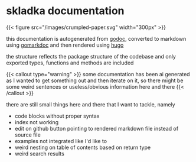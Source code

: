 # skladka documentation

{{< figure src="/images/crumpled-paper.svg" width="300px" >}}

this documentation is autogenerated from [godoc](https://go.dev/blog/godoc), converted to markdown using [gomarkdoc](https://github.com/princjef/gomarkdoc) and then rendered using [hugo](https://github.com/gohugoio/hugo)

the structure reflects the package structure of the codebase and only exported types, functions and methods are included

{{< callout type="warning" >}}
  some documentation has been ai generated as I wanted to get something out and then iterate on it, so there might be some weird sentences or useless/obvious information here and there
{{< /callout >}}

there are still small things here and there that I want to tackle, namely
* code blocks without proper syntax
* index not working
* edit on github button pointing to rendered markdown file instead of source file
* examples not integrated like I'd like to
* weird nesting on table of contents based on return type
* weird search results
